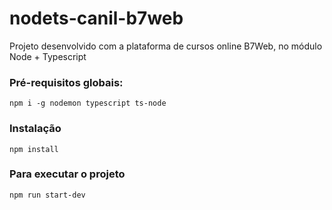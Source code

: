 # nodets-canil-b7web
Projeto desenvolvido com a plataforma de cursos online B7Web, no módulo Node + Typescript 

### Pré-requisitos globais:
`npm i -g nodemon typescript ts-node`

### Instalação
`npm install`

### Para executar o projeto
`npm run start-dev`